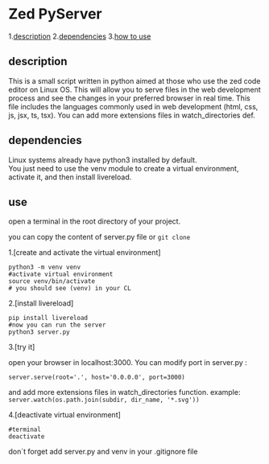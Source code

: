 # Zed PyServer

1.[description](#description) 
2.[dependencies](#dependencies) 
3.[how to use](#use)

## description

This is a small script written in python aimed at those who use the zed code editor on Linux OS. 
This will allow you to serve files in the web development process and see the changes in your preferred browser in real time. This file includes the languages ​​commonly used in web development (html, css, js, jsx, ts, tsx). You can add more extensions files in watch_directories def.

## dependencies
Linux systems already have python3 installed by default.  
You just need to use the venv module to create a virtual environment, activate it, and then install livereload.

## use 
open a terminal in the root directory of your project.

you can copy the content of server.py file or `git clone `

1.[create and activate the virtual environment]

```
python3 -m venv venv
#activate virtual environment
source venv/bin/activate
# you should see (venv) in your CL 
```
2.[install livereload]
```
pip install livereload
#now you can run the server 
python3 server.py
```
3.[try it]

open your browser in localhost:3000. 
You can modify port in server.py : 
```
server.serve(root='.', host='0.0.0.0', port=3000)
```
and add more extensions files in watch_directories function.
example: `server.watch(os.path.join(subdir, dir_name, '*.svg'))`

4.[deactivate virtual environment]
```
#terminal
deactivate
```

don`t forget add server.py and venv in your .gitignore file